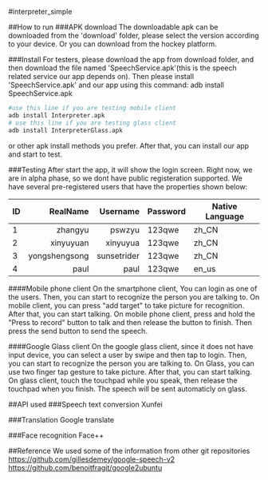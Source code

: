 #interpreter_simple

##How to run
###APK download
The downloadable apk can be downloaded from the 'download' folder, please select the version according to your device. Or you can download from the hockey platform.

###Install
For testers, please download the app from download folder, and then download the file named 'SpeechService.apk'(this is the speech related service our app depends on). Then please install 'SpeechService.apk' and our app using this command:
adb install SpeechService.apk
```bash
#use this line if you are testing mobile client
adb install Interpreter.apk
# use this line if you are testing glass client
adb install InterpreterGlass.apk
```
or other apk install methods you prefer. After that, you can install our app and start to test.

###Testing
After start the app, it will show the login screen. Right now, we are in alpha phase, so we dont have public registeration supported. We have several pre-registered users that have the properties shown below:

| ID        | RealName       |   Username  |  Password | Native Language |
|-----------|---------------:|------------:|-----------|-----------------|
| 1         | zhangyu        |    pswzyu   |    123qwe |           zh_CN |
| 2         | xinyuyuan      |    xinyuyua |    123qwe |           zh_CN |
| 3         | yongshengsong  | sunsetrider |    123qwe |           zh_CN |
| 4         | paul           |    paul     |    123qwe |           en_us |

####Mobile phone client
On the smartphone client, You can login as one of the users. 
Then, you can start to recognize the person you are talking to. On mobile client, you can press "add target" to take picture for recognition.
After that, you can start talking. On mobile phone client, press and hold the "Press to record" button to talk and then release the button to finish. Then press the send button to send the speech.

####Google Glass client
On the google glass client, since it does not have input device, you can select a user by swipe and then tap to login.
Then, you can start to recognize the person you are talking to. On Glass, you can use two finger tap gesture to take picture.
After that, you can start talking. On glass client, touch the touchpad while you speak, then release the touchpad when you finish. The speech will be sent automaticly on glass.

##API used
###Speech text conversion
Xunfei

###Translation
Google translate

###Face recognition
Face++



##Reference
We used some of the information from other git repositories
https://github.com/gillesdemey/google-speech-v2
https://github.com/benoitfragit/google2ubuntu
